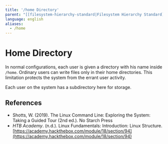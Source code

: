 ```yaml
---
title: '/home Directory'
parent: "[[filesystem-hierarchy-standard|Filesystem Hierarchy Standard]]"
language: english
aliases:
  - /home
---
```


# Home Directory

In normal configurations, each user is given a directory with his name inside `/home`. Ordinary users can write files only in their home directories. This limitation protects the system from the errant user activity.

Each user on the system has a subdirectory here for storage.

## References

- Shotts, W. (2019). <span class="reference-title">The Linux Command Line: Exploring the System: Taking a Guided Tour (2nd ed.)</span>. No Starch Press
- _HTB Academy_. (n.d.). <span class="reference-title">Linux Fundamentals: Introduction: Linux Structure</span>. [https://academy.hackthebox.com/module/18/section/94](https://academy.hackthebox.com/module/18/section/94)


